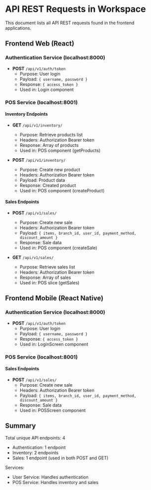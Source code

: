 # API REST Requests in Workspace

This document lists all API REST requests found in the frontend applications.

## Frontend Web (React)

### Authentication Service (localhost:8000)
- **POST** `/api/v1/auth/token`
  - Purpose: User login
  - Payload: `{ username, password }`
  - Response: `{ access_token }`
  - Used in: Login component

### POS Service (localhost:8001)

#### Inventory Endpoints
- **GET** `/api/v1/inventory/`
  - Purpose: Retrieve products list
  - Headers: Authorization Bearer token
  - Response: Array of products
  - Used in: POS component (getProducts)

- **POST** `/api/v1/inventory/`
  - Purpose: Create new product
  - Headers: Authorization Bearer token
  - Payload: Product data
  - Response: Created product
  - Used in: POS component (createProduct)

#### Sales Endpoints
- **POST** `/api/v1/sales/`
  - Purpose: Create new sale
  - Headers: Authorization Bearer token
  - Payload: `{ items, branch_id, user_id, payment_method, discount_amount }`
  - Response: Sale data
  - Used in: POS component (createSale)

- **GET** `/api/v1/sales/`
  - Purpose: Retrieve sales list
  - Headers: Authorization Bearer token
  - Response: Array of sales
  - Used in: POS slice (getSales)

## Frontend Mobile (React Native)

### Authentication Service (localhost:8000)
- **POST** `/api/v1/auth/token`
  - Purpose: User login
  - Payload: `{ username, password }`
  - Response: `{ access_token }`
  - Used in: LoginScreen component

### POS Service (localhost:8001)

#### Sales Endpoints
- **POST** `/api/v1/sales/`
  - Purpose: Create new sale
  - Headers: Authorization Bearer token
  - Payload: `{ items, branch_id, user_id, payment_method, discount_amount }`
  - Response: Sale data
  - Used in: POSScreen component

## Summary

Total unique API endpoints: 4

- Authentication: 1 endpoint
- Inventory: 2 endpoints
- Sales: 1 endpoint (used in both POST and GET)

Services:
- User Service: Handles authentication
- POS Service: Handles inventory and sales